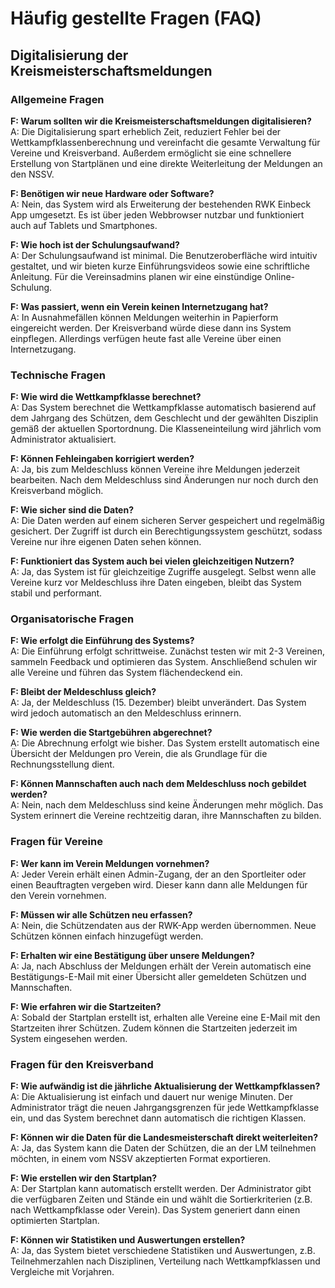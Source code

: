 # Häufig gestellte Fragen (FAQ)
## Digitalisierung der Kreismeisterschaftsmeldungen

### Allgemeine Fragen

**F: Warum sollten wir die Kreismeisterschaftsmeldungen digitalisieren?**  
A: Die Digitalisierung spart erheblich Zeit, reduziert Fehler bei der Wettkampfklassenberechnung und vereinfacht die gesamte Verwaltung für Vereine und Kreisverband. Außerdem ermöglicht sie eine schnellere Erstellung von Startplänen und eine direkte Weiterleitung der Meldungen an den NSSV.

**F: Benötigen wir neue Hardware oder Software?**  
A: Nein, das System wird als Erweiterung der bestehenden RWK Einbeck App umgesetzt. Es ist über jeden Webbrowser nutzbar und funktioniert auch auf Tablets und Smartphones.

**F: Wie hoch ist der Schulungsaufwand?**  
A: Der Schulungsaufwand ist minimal. Die Benutzeroberfläche wird intuitiv gestaltet, und wir bieten kurze Einführungsvideos sowie eine schriftliche Anleitung. Für die Vereinsadmins planen wir eine einstündige Online-Schulung.

**F: Was passiert, wenn ein Verein keinen Internetzugang hat?**  
A: In Ausnahmefällen können Meldungen weiterhin in Papierform eingereicht werden. Der Kreisverband würde diese dann ins System einpflegen. Allerdings verfügen heute fast alle Vereine über einen Internetzugang.

### Technische Fragen

**F: Wie wird die Wettkampfklasse berechnet?**  
A: Das System berechnet die Wettkampfklasse automatisch basierend auf dem Jahrgang des Schützen, dem Geschlecht und der gewählten Disziplin gemäß der aktuellen Sportordnung. Die Klasseneinteilung wird jährlich vom Administrator aktualisiert.

**F: Können Fehleingaben korrigiert werden?**  
A: Ja, bis zum Meldeschluss können Vereine ihre Meldungen jederzeit bearbeiten. Nach dem Meldeschluss sind Änderungen nur noch durch den Kreisverband möglich.

**F: Wie sicher sind die Daten?**  
A: Die Daten werden auf einem sicheren Server gespeichert und regelmäßig gesichert. Der Zugriff ist durch ein Berechtigungssystem geschützt, sodass Vereine nur ihre eigenen Daten sehen können.

**F: Funktioniert das System auch bei vielen gleichzeitigen Nutzern?**  
A: Ja, das System ist für gleichzeitige Zugriffe ausgelegt. Selbst wenn alle Vereine kurz vor Meldeschluss ihre Daten eingeben, bleibt das System stabil und performant.

### Organisatorische Fragen

**F: Wie erfolgt die Einführung des Systems?**  
A: Die Einführung erfolgt schrittweise. Zunächst testen wir mit 2-3 Vereinen, sammeln Feedback und optimieren das System. Anschließend schulen wir alle Vereine und führen das System flächendeckend ein.

**F: Bleibt der Meldeschluss gleich?**  
A: Ja, der Meldeschluss (15. Dezember) bleibt unverändert. Das System wird jedoch automatisch an den Meldeschluss erinnern.

**F: Wie werden die Startgebühren abgerechnet?**  
A: Die Abrechnung erfolgt wie bisher. Das System erstellt automatisch eine Übersicht der Meldungen pro Verein, die als Grundlage für die Rechnungsstellung dient.

**F: Können Mannschaften auch nach dem Meldeschluss noch gebildet werden?**  
A: Nein, nach dem Meldeschluss sind keine Änderungen mehr möglich. Das System erinnert die Vereine rechtzeitig daran, ihre Mannschaften zu bilden.

### Fragen für Vereine

**F: Wer kann im Verein Meldungen vornehmen?**  
A: Jeder Verein erhält einen Admin-Zugang, der an den Sportleiter oder einen Beauftragten vergeben wird. Dieser kann dann alle Meldungen für den Verein vornehmen.

**F: Müssen wir alle Schützen neu erfassen?**  
A: Nein, die Schützendaten aus der RWK-App werden übernommen. Neue Schützen können einfach hinzugefügt werden.

**F: Erhalten wir eine Bestätigung über unsere Meldungen?**  
A: Ja, nach Abschluss der Meldungen erhält der Verein automatisch eine Bestätigungs-E-Mail mit einer Übersicht aller gemeldeten Schützen und Mannschaften.

**F: Wie erfahren wir die Startzeiten?**  
A: Sobald der Startplan erstellt ist, erhalten alle Vereine eine E-Mail mit den Startzeiten ihrer Schützen. Zudem können die Startzeiten jederzeit im System eingesehen werden.

### Fragen für den Kreisverband

**F: Wie aufwändig ist die jährliche Aktualisierung der Wettkampfklassen?**  
A: Die Aktualisierung ist einfach und dauert nur wenige Minuten. Der Administrator trägt die neuen Jahrgangsgrenzen für jede Wettkampfklasse ein, und das System berechnet dann automatisch die richtigen Klassen.

**F: Können wir die Daten für die Landesmeisterschaft direkt weiterleiten?**  
A: Ja, das System kann die Daten der Schützen, die an der LM teilnehmen möchten, in einem vom NSSV akzeptierten Format exportieren.

**F: Wie erstellen wir den Startplan?**  
A: Der Startplan kann automatisch erstellt werden. Der Administrator gibt die verfügbaren Zeiten und Stände ein und wählt die Sortierkriterien (z.B. nach Wettkampfklasse oder Verein). Das System generiert dann einen optimierten Startplan.

**F: Können wir Statistiken und Auswertungen erstellen?**  
A: Ja, das System bietet verschiedene Statistiken und Auswertungen, z.B. Teilnehmerzahlen nach Disziplinen, Verteilung nach Wettkampfklassen und Vergleiche mit Vorjahren.